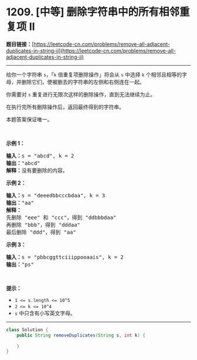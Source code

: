 # 1209. [中等] 删除字符串中的所有相邻重复项 II

**题目链接：**[https://leetcode-cn.com/problems/remove-all-adjacent-duplicates-in-string-ii](https://leetcode-cn.com/problems/remove-all-adjacent-duplicates-in-string-ii)

---

<div class="content__1Y2H">
 <div class="notranslate">
  <p>给你一个字符串&nbsp;<code>s</code>，「<code>k</code> 倍重复项删除操作」将会从 <code>s</code>&nbsp;中选择&nbsp;<code>k</code>&nbsp;个相邻且相等的字母，并删除它们，使被删去的字符串的左侧和右侧连在一起。</p> 
  <p>你需要对&nbsp;<code>s</code>&nbsp;重复进行无限次这样的删除操作，直到无法继续为止。</p> 
  <p>在执行完所有删除操作后，返回最终得到的字符串。</p> 
  <p>本题答案保证唯一。</p> 
  <p>&nbsp;</p> 
  <p><strong>示例 1：</strong></p> 
  <pre class="language-text"><strong>输入：</strong>s = "abcd", k = 2
<strong>输出：</strong>"abcd"
<strong>解释：</strong>没有要删除的内容。</pre> 
  <p><strong>示例 2：</strong></p> 
  <pre class="language-text"><strong>输入：</strong>s = "deeedbbcccbdaa", k = 3
<strong>输出：</strong>"aa"
<strong>解释： 
</strong>先删除 "eee" 和 "ccc"，得到 "ddbbbdaa"
再删除 "bbb"，得到 "dddaa"
最后删除 "ddd"，得到 "aa"</pre> 
  <p><strong>示例 3：</strong></p> 
  <pre class="language-text"><strong>输入：</strong>s = "pbbcggttciiippooaais", k = 2
<strong>输出：</strong>"ps"
</pre> 
  <p>&nbsp;</p> 
  <p><strong>提示：</strong></p> 
  <ul> 
   <li><code>1 &lt;= s.length &lt;= 10^5</code></li> 
   <li><code>2 &lt;= k &lt;= 10^4</code></li> 
   <li><code>s</code>&nbsp;中只含有小写英文字母。</li> 
  </ul> 
 </div>
</div>

---

```java
class Solution {
    public String removeDuplicates(String s, int k) {
        
    }
}
```